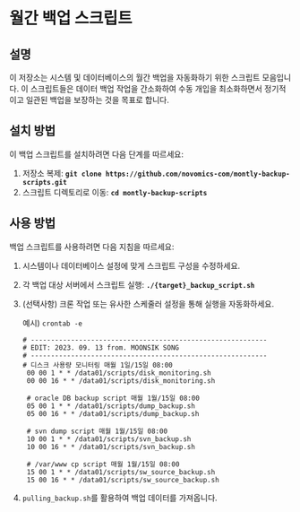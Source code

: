 # **월간 백업 스크립트**

## **설명**

이 저장소는 시스템 및 데이터베이스의 월간 백업을 자동화하기 위한 스크립트 모음입니다. 이 스크립트들은 데이터 백업 작업을 간소화하여 수동 개입을 최소화하면서 정기적이고 일관된 백업을 보장하는 것을 목표로 합니다.

## **설치 방법**

이 백업 스크립트를 설치하려면 다음 단계를 따르세요:

1. 저장소 복제: **`git clone https://github.com/novomics-com/montly-backup-scripts.git`**
2. 스크립트 디렉토리로 이동: **`cd montly-backup-scripts`**

## **사용 방법**

백업 스크립트를 사용하려면 다음 지침을 따르세요:

1. 시스템이나 데이터베이스 설정에 맞게 스크립트 구성을 수정하세요.
3. 각 백업 대상 서버에서 스크립트 실행: **`./{target}_backup_script.sh`**
4. (선택사항) 크론 작업 또는 유사한 스케줄러 설정을 통해 실행을 자동화하세요.

   예시) `crontab -e`
   ```
   # -----------------------------------------------------------
   # EDIT: 2023. 09. 13 from. MOONSIK SONG
   # -----------------------------------------------------------
   # 디스크 사용량 모니터링 매월 1일/15일 08:00
    00 00 1 * * /data01/scripts/disk_monitoring.sh
    00 00 16 * * /data01/scripts/disk_monitoring.sh
    
    # oracle DB backup script 매월 1월/15일 08:00
    05 00 1 * * /data01/scripts/dump_backup.sh
    05 00 16 * * /data01/scripts/dump_backup.sh
    
    # svn dump script 매월 1월/15일 08:00
    10 00 1 * * /data01/scripts/svn_backup.sh
    10 00 16 * * /data01/scripts/svn_backup.sh
    
    # /var/www cp script 매월 1월/15일 08:00
    15 00 1 * * /data01/scripts/sw_source_backup.sh
    15 00 16 * * /data01/scripts/sw_source_backup.sh
    ```
   
6. `pulling_backup.sh`를 활용하여 백업 데이터를 가져옵니다.
